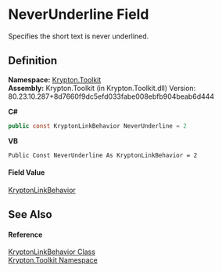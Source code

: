 # NeverUnderline Field


Specifies the short text is never underlined.



## Definition
**Namespace:** <a href="79d2eac2-21f4-54ff-7552-b20c33c30600.md">Krypton.Toolkit</a>  
**Assembly:** Krypton.Toolkit (in Krypton.Toolkit.dll) Version: 80.23.10.287+8d7660f9dc5efd033fabe008ebfb904beab6d444

**C#**
``` C#
public const KryptonLinkBehavior NeverUnderline = 2
```
**VB**
``` VB
Public Const NeverUnderline As KryptonLinkBehavior = 2
```



#### Field Value
<a href="1852385d-4d5e-656e-f297-74d2a55b9a73.md">KryptonLinkBehavior</a>

## See Also


#### Reference
<a href="1852385d-4d5e-656e-f297-74d2a55b9a73.md">KryptonLinkBehavior Class</a>  
<a href="79d2eac2-21f4-54ff-7552-b20c33c30600.md">Krypton.Toolkit Namespace</a>  
